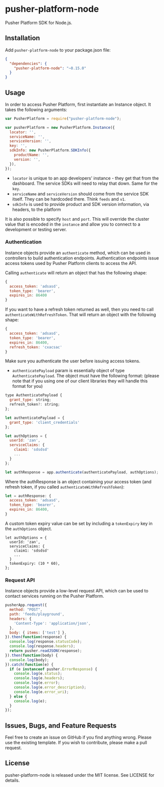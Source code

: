 # pusher-platform-node

Pusher Platform SDK for Node.js.

## Installation

Add `pusher-platform-node` to your package.json file:

```json
{
  "dependencies": {
    "pusher-platform-node": "~0.15.0"
  }
}
```

## Usage

In order to access Pusher Platform, first instantiate an Instance object.
It takes the following arguments:

```js
var PusherPlatform = require("pusher-platform-node");

var pusherPlatform = new PusherPlatform.Instance({
  locator: '',
  serviceName: '',
  serviceVersion: '',
  key: '',
  sdkInfo: new PusherPlatform.SDKInfo({
    productName: '',
    version: '',
  }),
});
```

* `locator` is unique to an app developers' instance - they get that from the dashboard. The service SDKs will need to relay that down. Same for the `key`.
* `serviceName` and `serviceVersion` should come from the service SDK itself. They can be hardcoded there. Think `feeds` and `v1`.
* `sdkInfo` is used to provide product and SDK version information, via headers, to the platform

It is also possible to specify `host` and `port`. This will override the cluster value that is encoded in the `instance` and allow you to connect to a development or testing server.

### Authentication

Instance objects provide an `authenticate` method, which can be used in controllers
to build authentication endpoints. Authentication endpoints issue access tokens
used by Pusher Platform clients to access the API.

Calling `authenticate` will return an object that has the following shape:

```js
{
  access_token: 'adsasd',
  token_type: 'bearer',
  expires_in: 86400
}
```

If you want to have a refresh token returned as well, then you need to call
`authenticateWithRefreshToken`. That will return an object with the following shape:

```js
{
  access_token: 'adsasd',
  token_type: 'bearer',
  expires_in: 86400,
  refresh_token: 'cxacsac'
}
```

Make sure you authenticate the user before issuing access tokens.

- `authenticatePayload` param is essentially object of type `AuthenticatePayload`. The object must have the following format: (please note that if you using one of our client libraries they will handle this format for you)

```js
type AuthenticatePayload {
  grant_type: string;
  refresh_token?: string;
};
```

```js
let authenticatePayload = {
  grant_type: 'client_credentials'
};

let authOptions = {
  userId: 'zan',
  serviceClaims: {
    claim1: 'sdsdsd'
    ...
  }
};

let authResponse = app.authenticate(authenticatePayload, authOptions);
```

Where the authResponse is an object containing your access token (and refresh token, if you called `authenticateWithRefreshToken`):

```js
let = authResponse: {
  access_token: 'adsasd',
  token_type: 'bearer',
  expires_in: 86400,
}
```

A custom token expiry value can be set by including a `tokenExpiry` key in the `authOptions` object.

```
let authOptions = {
  userId: 'zan',
  serviceClaims: {
    claim1: 'sdsdsd'
    ...
  }
  tokenExpiry: (10 * 60),
};
```

### Request API

Instance objects provide a low-level request API, which can be used to contact services running on the Pusher Platform.

```js
pusherApp.request({
  method: "POST",
  path: 'feeds/playground',
  headers: {
    'Content-Type': 'application/json',
  },
  body: { items: ['test'] },
}).then(function(response) {
  console.log(response.statusCode);
  console.log(response.headers);
  return pusher.readJSON(response);
}).then(function(body) {
  console.log(body);
}).catch(function(e) {
  if (e instanceof pusher.ErrorResponse) {
    console.log(e.status);
    console.log(e.headers);
    console.log(e.error);
    console.log(e.error_description);
    console.log(e.error_uri);
  } else {
    console.log(e);
  }
});
```

## Issues, Bugs, and Feature Requests

Feel free to create an issue on GitHub if you find anything wrong. Please use the existing template.
If you wish to contribute, please make a pull request.

## License

pusher-platform-node is released under the MIT license. See LICENSE for details.
